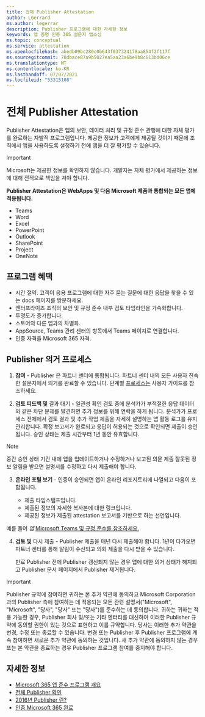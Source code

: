 ```yaml
---
title: 전체 Publisher Attestation
author: LGerrard
ms.author: legerrar
description: Publisher 프로그램에 대한 자세한 정보
keywords: 앱 증명 인증 365 설문지 앱소싱
ms.topic: conceptual
ms.service: attestation
ms.openlocfilehash: abedb09bc280c0b643f037324178aa854f2f117f
ms.sourcegitcommit: 78dbace87a9b5027ea5aa23a6be9b8c613bd06ce
ms.translationtype: MT
ms.contentlocale: ko-KR
ms.lasthandoff: 07/07/2021
ms.locfileid: "53315108"
---
```

# <a name="complete-publisher-attestation"></a>전체 Publisher Attestation

Publisher Attestation은 앱의 보안, 데이터 처리 및 규정 준수 관행에 대한 자체 평가를 완료하는 자발적 프로그램입니다. 제공한 정보가 고객에게 제공될 것이기 때문에 조직에서 앱을 사용하도록 설정하기 전에 앱을 더 잘 평가할 수 있습니다. 

> [!IMPORTANT]
> Microsoft는 제공한 정보를 확인하지 않습니다. 개발자는 자체 평가에서 제공하는 정보에 대해 전적으로 책임을 져야 합니다. 

**Publisher Attestation은 WebApps 및 다음 Microsoft 제품과 통합되는 모든 앱에 적용됩니다.**
- Teams
- Word
- Excel
- PowerPoint 
- Outlook
- SharePoint
- Project
- OneNote


## <a name="program-benefits"></a>프로그램 혜택
- 시간 절약. 고객이 응용 프로그램에 대한 자주 묻는 질문에 대한 응답을 찾을 수 있는 docs 페이지를 방문하세요. 
- 엔터프라이즈 조직의 보안 및 규정 준수 내부 검토 타임라인을 가속화합니다.
- 투명도가 증가합니다.
- 스토어의 다른 앱과의 차별화. 
- AppSource, Teams 관리 센터의 항목에서 Teams 페이지로 연결합니다. 
- 인증 자격을 Microsoft 365 자격.
 

## <a name="publisher-attestation-process"></a>Publisher 의거 프로세스

1. **참여** - Publisher 은 파트너 센터에 통합됩니다. 파트너 센터 내의 모든 사용자 친숙한 설문지에서 의거를 완료할 수 있습니다. 단계별 [프로세스는](https://docs.microsoft.com/microsoft-365-app-certification/docs/userguide) 사용자 가이드를 참조하세요.

2. **검토 피드백 및** 결과 대기 - 일관성 확인 검토 중에 분석가가 부적절한 응답 데이터와 같은 차단 문제를 발견하면 추가 정보를 위해 연락을 하게 됩니다. 분석가가 프로세스 전체에서 검토 결과 및 추가 작업 제출을 자세히 설명하는 앱 활동 로그를 유지 관리합니다. 확정 보고서가 완료되고 응답이 허용되는 것으로 확인되면 제출이 승인됩니다. 승인 상태는 제출 시간부터 1년 동안 유효합니다.

> [!NOTE]
> 중간 승인 상태 기간 내에 앱을 업데이트하거나 수정하거나 보고된 의문 제출 잘못된 정보 알림을 받으면 설명서를 수정하고 다시 제출해야 합니다.

3. **온라인 포털 보기** - 인증이 승인되면 앱이 온라인 리포지토리에 나열되고 다음이 포함됩니다.

   - 제출 타임스탬프입니다.
   - 제출된 정보의 자세한 복사본에 대한 링크입니다.
   - 제공된 정보가 제출된 attestation 보고서를 기반으로 하는 선언입니다.

예를 들어 *앱* [Microsoft Teams 및 규정 준수를 참조하세요.](../teams/teams-apps.md)

4. **검토 및** 다시 제출 - Publisher 제출을 매년 다시 제출해야 합니다. 1년이 다가오면 파트너 센터를 통해 알림이 수신되고 의회 제출을 다시 받을 수 있습니다. 

   만료 Publisher 전에 Publisher 갱신되지 않는 경우 앱에 대한 의거 상태가 해지되고 Publisher 문서 페이지에서 Publisher 제거됩니다. 

>[!IMPORTANT]
>Publisher 규약에 참여하면 귀하는 본 추가 약관에 동의하고 Microsoft Corporation과의 Publisher 측에 참여하는 데 적용되는 모든 관련 설명서("Microsoft", "Microsoft", "당사", "당사" 또는 "당사")를 준수하는 데 동의합니다. 귀하는 귀하는 적용 가능한 경우, Publisher 회사 및/또는 기타 엔터티를 대신하여 이러한 Publisher 규약에 동의할 권한이 있는 것으로 표현하고 이를 규약합니다. 당사는 이러한 추가 약관을 변경, 수정 또는 종료할 수 있습니다. 변경 또는 Publisher 후 Publisher 프로그램에 계속 참여하면 새로운 추가 약관에 동의하는 것입니다. 새 추가 약관에 동의하지 않는 경우 또는 본 약관을 종료하는 경우 Publisher 프로그램 참여를 중지해야 합니다.

## <a name="learn-more"></a>자세한 정보

* [Microsoft 365 앱 준수 프로그램 개요](~/overview.md)  
* [전체 Publisher 확인](https://docs.microsoft.com/azure/active-directory/develop/mark-app-as-publisher-verified)  
* [2016년 Publisher 란?](~/docs/enterprise-app-attestation-guide.md)  
* [인증 Microsoft 365 완료](~/docs/certification.md)
